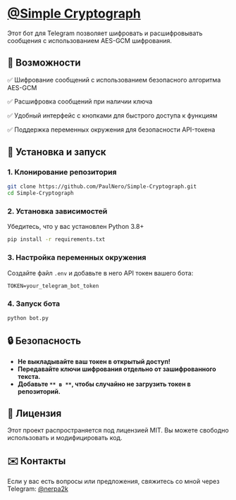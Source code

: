 # [@Simple Cryptograph](https://t.me/SimpleCryptographyBot)

Этот бот для Telegram позволяет шифровать и расшифровывать сообщения с использованием AES-GCM шифрования.

## 📌 Возможности

✅ Шифрование сообщений с использованием безопасного алгоритма AES-GCM 

✅ Расшифровка сообщений при наличии ключа 

✅ Удобный интерфейс с кнопками для быстрого доступа к функциям 

✅ Поддержка переменных окружения для безопасности API-токена

## 🚀 Установка и запуск

### 1. Клонирование репозитория

```bash
git clone https://github.com/PaulNero/Simple-Cryptograph.git
cd Simple-Cryptograph
```

### 2. Установка зависимостей

Убедитесь, что у вас установлен Python 3.8+

```bash
pip install -r requirements.txt
```

### 3. Настройка переменных окружения

Создайте файл `.env` и добавьте в него API токен вашего бота:

```plaintext
TOKEN=your_telegram_bot_token
```

### 4. Запуск бота

```bash
python bot.py
```

## 🔒 Безопасность

- **Не выкладывайте ваш токен в открытый доступ!**
- **Передавайте ключи шифрования отдельно от зашифрованного текста.**
- **Добавьте **``** в **``**, чтобы случайно не загрузить токен в репозиторий.**

## 📜 Лицензия

Этот проект распространяется под лицензией MIT. Вы можете свободно использовать и модифицировать код.

## ✉️ Контакты

Если у вас есть вопросы или предложения, свяжитесь со мной через Telegram: [@nerpa2k](https://t.me/nerpa2k)

